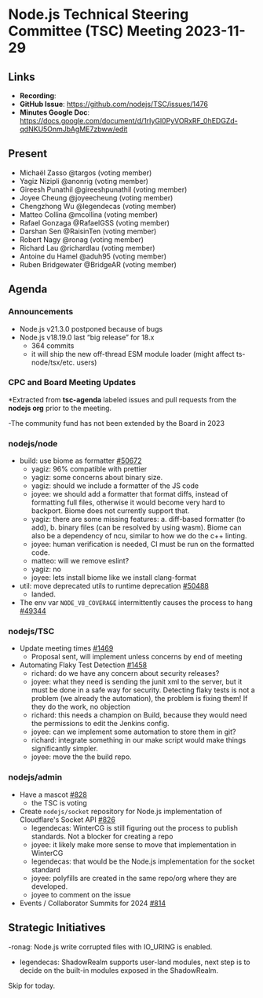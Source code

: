# Node.js Technical Steering Committee (TSC) Meeting 2023-11-29

## Links

* **Recording**:
* **GitHub Issue**: <https://github.com/nodejs/TSC/issues/1476>
* **Minutes Google Doc**: <https://docs.google.com/document/d/1rIyGl0PyVORxRF_0hEDGZd-qdNKU5OnmJbAgME7zbww/edit>

## Present

* Michaël Zasso @targos (voting member)
* Yagiz Nizipli @anonrig (voting member)
* Gireesh Punathil @gireeshpunathil (voting member)
* Joyee Cheung @joyeecheung (voting member)
* Chengzhong Wu @legendecas (voting member)
* Matteo Collina @mcollina (voting member)
* Rafael Gonzaga @RafaelGSS (voting member)
* Darshan Sen @RaisinTen (voting member)
* Robert Nagy @ronag (voting member)
* Richard Lau @richardlau (voting member)
* Antoine du Hamel @aduh95 (voting member)
* Ruben Bridgewater @BridgeAR (voting member)

## Agenda

### Announcements

* Node.js v21.3.0 postponed because of bugs
* Node.js v18.19.0 last “big release” for 18.x
  * 364 commits
  * it will ship the new off-thread ESM module loader (might affect ts-node/tsx/etc. users)

### CPC and Board Meeting Updates

\*Extracted from **tsc-agenda** labeled issues and pull requests from the **nodejs org** prior to the meeting.

-The community fund has not been extended by the Board in 2023

### nodejs/node

* build: use biome as formatter [#50672](https://github.com/nodejs/node/pull/50672)
  * yagiz: 96% compatible with prettier
  * yagiz: some concerns about binary size.
  * yagiz: should we include a formatter of the JS code
  * joyee: we should add a formatter that format diffs, instead of formatting full files, otherwise it would become very hard to backport. Biome does not currently support that.
  * yagiz: there are some missing features: a. diff-based formatter (to add), b. binary files (can be resolved by using wasm). Biome can also be a dependency of ncu, similar to how we do the c++ linting.
  * joyee: human verification is needed, CI must be run on the formatted code.
  * matteo: will we remove eslint?
  * yagiz: no
  * joyee: lets install biome like we install clang-format
* util: move deprecated utils to runtime deprecation [#50488](https://github.com/nodejs/node/pull/50488)
  * landed.
* The env var `NODE_V8_COVERAGE` intermittently causes the process to hang [#49344](https://github.com/nodejs/node/issues/49344)

### nodejs/TSC

* Update meeting times [#1469](https://github.com/nodejs/TSC/issues/1469)
  * Proposal sent, will implement unless concerns by end of meeting
* Automating Flaky Test Detection [#1458](https://github.com/nodejs/TSC/issues/1458)
  * richard: do we have any concern about security releases?
  * joyee: what they need is sending the junit xml to the server, but it must be done in a safe way for security. Detecting flaky tests is not a problem (we already the automation), the problem is fixing them! If they do the work, no objection
  * richard: this needs a champion on Build, because they would need the permissions to edit the Jenkins config.
  * joyee: can we implement some automation to store them in git?
  * richard: integrate something in our make script would make things significantly simpler.
  * joyee: move the the build repo.

### nodejs/admin

* Have a mascot [#828](https://github.com/nodejs/admin/issues/828)
  * the TSC is voting
* Create `nodejs/socket` repository for Node.js implementation of Cloudflare's Socket API [#826](https://github.com/nodejs/admin/issues/826)
  * legendecas: WinterCG is still figuring out the process to publish standards. Not a blocker for creating a repo
  * joyee: it likely make more sense to move that implementation in WinterCG
  * legendecas: that would be the Node.js implementation for the socket standard
  * joyee: polyfills are created in the same repo/org where they are developed.
  * joyee to comment on the issue
* Events / Collaborator Summits for 2024 [#814](https://github.com/nodejs/admin/issues/814)

## Strategic Initiatives

-ronag: Node.js write corrupted files with IO\_URING is enabled.

* legendecas: ShadowRealm supports user-land modules, next step is to decide on the built-in modules exposed in the ShadowRealm.

Skip for today.

